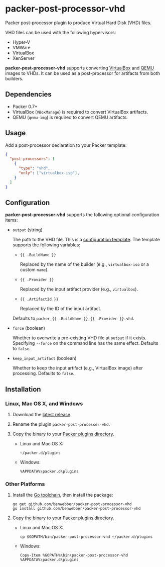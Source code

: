 # packer-post-processor-vhd

Packer post-processor plugin to produce Virtual Hard Disk (VHD) files.

VHD files can be used with the following hypervisors:

* Hyper-V
* VMWare
* VirtualBox
* XenServer

**packer-post-processor-vhd** supports converting [VirtualBox](https://www.packer.io/docs/builders/virtualbox.html) and [QEMU](https://www.packer.io/docs/builders/qemu.html) images to VHDs. It can be used as a post-processor for artifacts from both builders.

## Dependencies

* Packer 0.7+
* VirtualBox (`VBoxManage`) is required to convert VirtualBox artifacts.
* QEMU (`qemu-img`) is required to convert QEMU artifacts.

## Usage

Add a post-processor declaration to your Packer template:

```json
{
  "post-processors": [
    {
      "type": "vhd",
      "only": ["virtualbox-iso"],
    }
  ]
}
```

## Configuration

**packer-post-processor-vhd** supports the following optional configuration items:

* `output` (string)

    The path to the VHD file. This is a [configuration template](https://www.packer.io/docs/templates/configuration-templates.html). The template supports the following variables:

    * `{{ .BuildName }}`

        Replaced by the name of the builder (e.g., `virtualbox-iso` or a custom `name`).

    * `{{ .Provider }}`

        Replaced by the input artifact provider (e.g., `virtualbox`).

    * `{{ .ArtifactId }}`

        Replaced by the ID of the input artifact.

    Defaults to `packer_{{ .BuildName }}_{{ .Provider }}.vhd`.

* `force` (boolean)

    Whether to overwrite a pre-existing VHD file at `output` if it exists. Specifying `--force` on the command line has the same effect. Defaults to `false`.

* `keep_input_artifact` (boolean)

    Whether to keep the input artifact (e.g., VirtualBox image) after processing. Defaults to `false`.

## Installation

### Linux, Mac OS X, and Windows

1. Download the [latest release](https://github.com/benwebber/packer-post-processor-vhd/releases).

2. Rename the plugin `packer-post-processer-vhd`.

3. Copy the binary to your [Packer plugins directory](https://www.packer.io/docs/extend/plugins.html).

    * Linux and Mac OS X:

        ```
        ~/packer.d/plugins
        ```
    * Windows:

        ```
        %APPDATA%\packer.d\plugins
        ```

### Other Platforms


1. Install the [Go toolchain](https://golang.org/doc/install), then install the package:

    ```
    go get github.com/benwebber/packer-post-processor-vhd
    go install github.com/benwebber/packer-post-processor-vhd
    ```

2. Copy the binary to your [Packer plugins directory](https://www.packer.io/docs/extend/plugins.html).

    * Linux and Mac OS X:

        ```
        cp $GOPATH/bin/packer-post-processor-vhd ~/packer.d/plugins
        ```
    * Windows:

        ```
        Copy-Item %GOPATH%\bin\packer-post-processor-vhd %APPDATA%\packer.d\plugins
        ```

